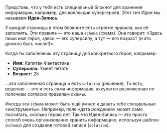 Представь, что у тебя есть специальный блокнот для хранения информации, например, для коллекции супергероев. Этот тип Идеи мы называем **Идея-Запись**.

У каждой страницы в этом блокноте есть строгие правила, как её заполнять. Эти правила — это наша `schema` (схема). Она говорит: «Здесь пиши имя героя, здесь — его суперсилу, а тут — его возраст (и это должно быть число!)».

Когда ты заполняешь эту страницу для конкретного героя, например:
*   **Имя:** Капитан Фантастика
*   **Суперсила:** Умеет летать
*   **Возраст:** 25

…эта заполненная страница и есть `solution` (решение). То есть, решение — это и есть сама информация, аккуратно разложенная по полочкам согласно правилам схемы.

Иногда эта `schema` может быть ещё умнее и давать тебе специальные «инструменты». Например, поле «дата рождения» может само посчитать, сколько герою лет. Так что Идея-Запись — это просто способ очень организованно хранить информацию, используя шаблон (`schema`) для создания готовой записи (`solution`).